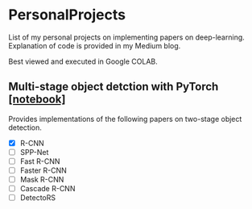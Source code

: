 # PersonalProjects
List of my personal projects on implementing papers on deep-learning. 
Explanation of code is provided in my Medium blog. 

Best viewed and executed in Google COLAB. 

## Multi-stage object detction with PyTorch [[notebook]](https://github.com/krenerd/PersonalProjects/blob/main/MultistageObjectDetection(PyTorch).ipynb)
Provides implementations of the following papers on two-stage object detection. 

- [x] R-CNN
- [ ] SPP-Net
- [ ] Fast R-CNN
- [ ] Faster R-CNN
- [ ] Mask R-CNN
- [ ] Cascade R-CNN
- [ ] DetectoRS
